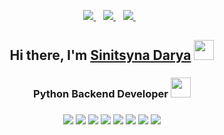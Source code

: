 
<p align='center'>

  <a href="https://www.linkedin.com/in/darya-sinitsyna-9799b1267">
    <img src="https://img.shields.io/badge/Telegram-2CA5E0?style=for-the-badge&logo=telegram&logoColor=white" />
  </a>&nbsp;&nbsp;
  <a href="mailto:sinitsynadarya@mail.ru">
    <img src="https://img.shields.io/badge/mail-1877F2?style=for-the-badge&logo=Mail.Ru&logoColor=white" />
  </a>&nbsp;&nbsp;
  <a href="https://www.linkedin.com/in/darya-sinitsyna-9799b1267">
    <img src="https://img.shields.io/badge/linkedin-%230077B5.svg?&style=for-the-badge&logo=linkedin&logoColor=white" />
  </a>&nbsp;&nbsp;



</p>

<h2 align="center">Hi there, I'm <a href="https://t.me/sinitsyna_darya" target="_blank">Sinitsyna Darya</a>
<img src="https://github.com/blackcater/blackcater/raw/main/images/Hi.gif" height="32"/></h2>
<h3 align="center"> Python Backend Developer <img src="https://media.giphy.com/media/KAq5w47R9rmTuvWOWa/giphy.gif" height="32"/></h3>

###
<p align='center'>
    <img src="https://img.shields.io/badge/Python-FFD43B?logo=python&logoColor=blue" />
    <img src="https://img.shields.io/badge/Django-092E20?logo=Django&logoColor=white" />
    <img src="https://img.shields.io/badge/Aiogram-2CA5E0" />
    <img src="https://img.shields.io/badge/SQL-003B57" />
    <img src="https://img.shields.io/badge/MySQL-005C84?logo=mysql&logoColor=white" />
    <img src="https://img.shields.io/badge/PostgreSQL-316192?logo=postgresql&logoColor=white" />
    <img src="https://img.shields.io/badge/HTML-E34F26?logo=HTML5&logoColor=white" />
    <img src="https://img.shields.io/badge/CSS-1572B6?logo=CSS3&logoColor=white" />
</p>


